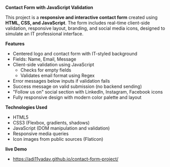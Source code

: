 **Contact Form with JavaScript Validation**

This project is a **responsive and interactive contact form** created using **HTML, CSS, and JavaScript**. The form includes real-time client-side validation, responsive layout, branding, and social media icons, designed to simulate an IT professional interface.

**Features**

- Centered logo and contact form with IT-styled background
- Fields: Name, Email, Message
- Client-side validation using JavaScript
  - Checks for empty fields
  - Validates email format using Regex
- Error messages below inputs if validation fails
- Success message on valid submission (no backend sending)
- "Follow us on" social section with LinkedIn, Instagram, Facebook icons
- Fully responsive design with modern color palette and layout

**Technologies Used**

- HTML5
- CSS3 (Flexbox, gradients, shadows)
- JavaScript (DOM manipulation and validation)
- Responsive media queries
- Icon images from public sources (Flaticon)

**live Demo**
- https://adi11yadav.github.io/contact-form-project/
